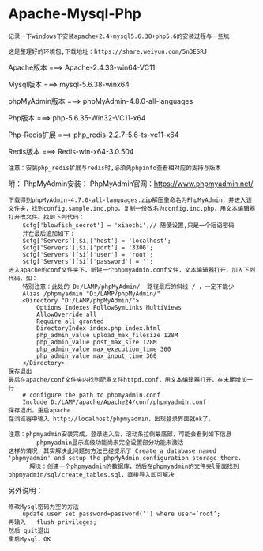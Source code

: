 # Apache-Mysql-Php
	记录一下windows下安装apache+2.4+mysql5.6.38+php5.6的安装过程与一些坑

	这是整理好的环境包,下载地址：https://share.weiyun.com/5n3ESRJ


Apache版本   	===>  Apache-2.4.33-win64-VC11


Mysql版本	 	===>  mysql-5.6.38-winx64

phpMyAdmin版本	===>  phpMyAdmin-4.8.0-all-languages


Php版本	 	 	===>  php-5.6.35-Win32-VC11-x64

Php-Redis扩展  	===>  php_redis-2.2.7-5.6-ts-vc11-x64

Redis版本		===>  Redis-win-x64-3.0.504

	注意：安装php_redis扩展与redis时,必须先phpinfo查看相对应的支持与版本

附：
PhpMyAdmin安装：
	PhpMyAdmin官网：https://www.phpmyadmin.net/
	

	下载得到phpMyAdmin-4.7.0-all-languages.zip解压重命名为PhpMyAdmin，并进入该文件夹，找到config.sample.inc.php，复制一份改名为config.inc.php，用文本编辑器打开改文件。找到下列代码：
		$cfg['blowfish_secret'] = 'xiaochi',// 随便设置,只是一个短语密码
	    并在最后追加如下：
		$cfg['Servers'][$i]['host'] = 'localhost';
		$cfg['Servers'][$i]['port'] = '3306';
		$cfg['Servers'][$i]['user'] = 'root';
		$cfg['Servers'][$i]['password'] = '';
	进入apache的conf文件夹下，新建一个phpmyadmin.conf文件，文本编辑器打开，加入下列代码，如：
		特别注意：此处的 D:/LAMP/phpMyAdmin/  路径最后的斜线 / ，一定不能少
		Alias /phpmyadmin "D:/LAMP/phpMyAdmin/"
		<Directory "D:/LAMP/phpMyAdmin/">
		    Options Indexes FollowSymLinks MultiViews
		    AllowOverride all
		    Require all granted
		    DirectoryIndex index.php index.html
		    php_admin_value upload_max_filesize 128M
		    php_admin_value post_max_size 128M
		    php_admin_value max_execution_time 360
		    php_admin_value max_input_time 360
		</Directory>
	保存退出
	最后在apache/conf文件夹内找到配置文件httpd.conf，用文本编辑器打开，在末尾增加一行
		# configure the path to phpmyadmin.conf
		Include D:/LAMP/apache/Apache24/conf/phpmyadmin.conf
	保存退出，重启apache
	在浏览器中输入 http://localhost/phpmyadmin，出现登录界面就ok了。
	
	注意：phpmyadmin安装完成，登录进入后，滚动条拉倒最底部，可能会看到如下信息
    		phpmyadmin显示高级功能尚未完全设置部分功能未激活
	这样的情况，其实解决此问题的方法已经提示了 Create a database named 'phpmyadmin' and setup the phpMyAdmin configuration storage there.
	      解决：创建一个phpmyadmin的数据库，然后在phpmyadmin的文件夹l里面找到phpmyadmin/sql/create_tables.sql，直接导入即可解决

另外说明：
	
	修改Mysql密码为空的方法
		update user set password=password(‘’) where user=’root’;
	再输入   flush privileges;
	然后 quit退出
	重启Mysql，OK
